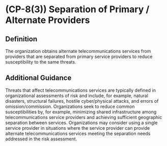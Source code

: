 
# (CP-8(3)) Separation of Primary / Alternate Providers

## Definition

The organization obtains alternate telecommunications services from providers that are separated from primary service providers to reduce susceptibility to the same threats.

## Additional Guidance

Threats that affect telecommunications services are typically defined in organizational assessments of risk and include, for example, natural disasters, structural failures, hostile cyber/physical attacks, and errors of omission/commission. Organizations seek to reduce common susceptibilities by, for example, minimizing shared infrastructure among telecommunications service providers and achieving sufficient geographic separation between services. Organizations may consider using a single service provider in situations where the service provider can provide alternate telecommunications services meeting the separation needs addressed in the risk assessment.
